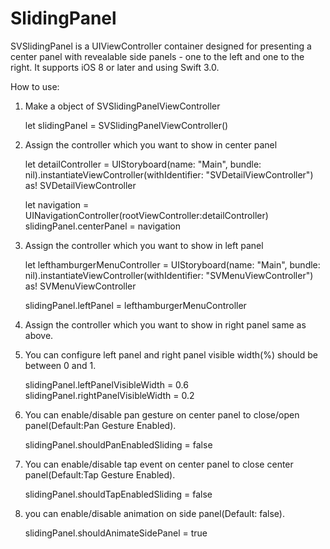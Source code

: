# SlidingPanel
SVSlidingPanel is a UIViewController container designed for presenting a center panel with revealable side panels - one to the left and one to the right.
It supports iOS 8 or later and using Swift 3.0.


How to use:

1. Make a object of SVSlidingPanelViewController

    let slidingPanel = SVSlidingPanelViewController()
    

2.  Assign the controller which you want to show in center panel
    
    let  detailController  = UIStoryboard(name: "Main", bundle: nil).instantiateViewController(withIdentifier: "SVDetailViewController") as! SVDetailViewController
    
    let navigation = UINavigationController(rootViewController:detailController)
    slidingPanel.centerPanel = navigation
    

3. Assign the controller which you want to show in left panel
  
    let  lefthamburgerMenuController  = UIStoryboard(name: "Main", bundle: nil).instantiateViewController(withIdentifier: "SVMenuViewController") as! SVMenuViewController

    slidingPanel.leftPanel = lefthamburgerMenuController


4. Assign the controller which you want to show in right panel same as above.


5. You can configure left panel and right panel visible width(%) should be between 0 and 1.
    
     slidingPanel.leftPanelVisibleWidth = 0.6
     slidingPanel.rightPanelVisibleWidth = 0.2
 


6. You can enable/disable pan gesture on center panel to close/open panel(Default:Pan Gesture Enabled).
    
    slidingPanel.shouldPanEnabledSliding = false


7. You can enable/disable tap event on center panel to close center panel(Default:Tap Gesture Enabled).
    
    slidingPanel.shouldTapEnabledSliding = false


8. you can enable/disable animation on side panel(Default: false).

    slidingPanel.shouldAnimateSidePanel = true

